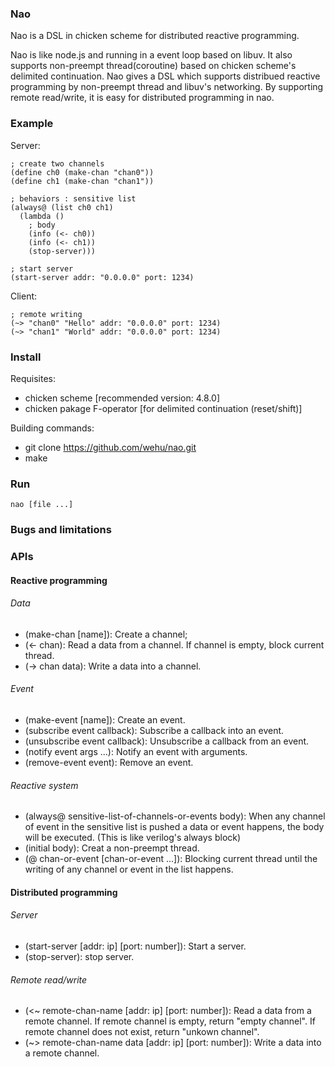 ### Nao

Nao is a DSL in chicken scheme for distributed reactive programming.

Nao is like node.js and running in a event loop based on libuv. 
It also supports non-preempt thread(coroutine) based on chicken scheme's delimited continuation.
Nao gives a DSL which supports distribued reactive programming by non-preempt thread and libuv's networking.
By supporting remote read/write, it is easy for distributed programming in nao.

### Example

Server:

	; create two channels
	(define ch0 (make-chan "chan0"))
	(define ch1 (make-chan "chan1"))

	; behaviors : sensitive list
	(always@ (list ch0 ch1)
	  (lambda ()
	    ; body
	    (info (<- ch0))
	    (info (<- ch1))
	    (stop-server)))

	; start server
	(start-server addr: "0.0.0.0" port: 1234)

Client:

	; remote writing
	(~> "chan0" "Hello" addr: "0.0.0.0" port: 1234)
	(~> "chan1" "World" addr: "0.0.0.0" port: 1234)

### Install

Requisites:

* chicken scheme [recommended version: 4.8.0]
* chicken pakage F-operator [for delimited continuation (reset/shift)]

Building commands:

* git clone https://github.com/wehu/nao.git
* make

### Run

	nao [file ...]

### Bugs and limitations

### APIs

#### Reactive programming

###### Data

* (make-chan [name]): Create a channel;
* (<- chan): Read a data from a channel. If channel is empty, block current thread.
* (-> chan data): Write a data into a channel.

###### Event

* (make-event [name]): Create an event.
* (subscribe event callback): Subscribe a callback into an event.
* (unsubscribe event callback): Unsubscribe a callback from an event.
* (notify event args ...): Notify an event with arguments.
* (remove-event event): Remove an event.

###### Reactive system

* (always@ sensitive-list-of-channels-or-events body): When any channel of event in the sensitive list is pushed a data or
event happens, the body will be executed. (This is like verilog's always block)
* (initial body): Creat a non-preempt thread.
* (@ chan-or-event [chan-or-event ...]): Blocking current thread until the writing of any channel or event in the list happens.

#### Distributed programming

###### Server

* (start-server [addr: ip] [port: number]): Start a server.
* (stop-server): stop server.

###### Remote read/write

* (<~ remote-chan-name [addr: ip] [port: number]): Read a data from a remote channel. 
If remote channel is empty, return "empty channel". 
If remote channel does not exist, return "unkown channel".
* (~> remote-chan-name data [addr: ip] [port: number]): Write a data into a remote channel.


